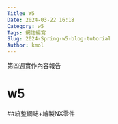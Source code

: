 ```yaml
---
Title: W5
Date: 2024-03-22 16:18
Category: w5
Tags: 網誌編寫
Slug: 2024-Spring-w5-blog-tutorial
Author: kmol
---
```


第四週實作內容報告

<!-- PELICAN_END_SUMMARY -->

# w5
##統整網誌+繪製NX零件

